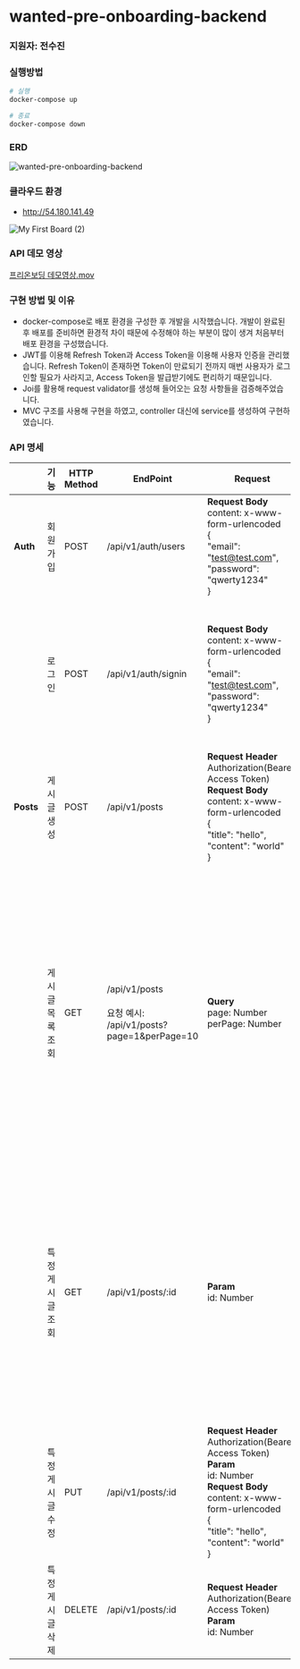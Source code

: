 # wanted-pre-onboarding-backend

### 지원자: 전수진

### 실행방법

```bash
# 실행
docker-compose up

# 종료
docker-compose down
```

### ERD

![wanted-pre-onboarding-backend](https://github.com/mackerel-10/wanted-pre-onboarding-backend/assets/67633810/ed98da13-3033-477a-b12f-4ce3e9025d3d)

### 클라우드 환경

- http://54.180.141.49

![My First Board (2)](https://github.com/mackerel-10/wanted-pre-onboarding-backend/assets/67633810/c04c2950-056e-4638-8c03-a4d20e6fa7b2)

### API 데모 영상

[프리온보딩 데모영상.mov](https://drive.google.com/file/d/14bwhAW-Pw6OPY9DA0B6ycO05_Vz1f2_L/view?usp=sharing)

### 구현 방법 및 이유

- docker-compose로 배포 환경을 구성한 후 개발을 시작했습니다. 개발이 완료된 후 배포를 준비하면 환경적 차이 때문에 수정해야 하는 부분이 많이 생겨 처음부터 배포 환경을 구성했습니다.
- JWT를 이용해 Refresh Token과 Access Token을 이용해 사용자 인증을 관리했습니다. Refresh Token이 존재하면 Token이 만료되기 전까지 매번 사용자가 로그인할 필요가 사라지고, Access Token을 발급받기에도 편리하기 때문입니다.
- Joi를 활용해 request validator를 생성해 들어오는 요청 사항들을 검증해주었습니다.
- MVC 구조를 사용해 구현을 하였고, controller 대신에 service를 생성하여 구현하였습니다.

### API 명세

|           | 기능        | HTTP Method | EndPoint                                                     | Request                                                      | Response                                                     |
|-----------|-----------|-------------|--------------------------------------------------------------|--------------------------------------------------------------|--------------------------------------------------------------|
| **Auth**  | 회원가입      | POST        | /api/v1/auth/users                                           | **Request Body**<br>content: x-www-form-urlencoded<br>{<br>	"email": "test@test.com",<br>	"password": "qwerty1234"<br>} | - 200: 회원가입 했습니다.<br>- 400: 사용자가 있습니다.                       |
|           | 로그인       | POST        | /api/v1/auth/signin                                          | **Request Body**<br>content: x-www-form-urlencoded<br>{<br>	"email": "test@test.com",<br>	"password": "qwerty1234"<br>} | - 200: 로그인 했습니다.<br>Header: <br>X-Refresh-Token(Bearer, Refresh Token), Authorization(Bearer, Access Token)<br>- 400: 잘못된 비밀번호입니다.<br>- 404: 사용자가 없습니다. |
| **Posts** | 게시글 생성    | POST        | /api/v1/posts                                                | **Request Header**<br>Authorization(Bearer, Access Token)<br>**Request Body**<br>content: x-www-form-urlencoded<br>{<br>	"title": "hello",<br>	"content": "world"<br>} | - 201: 게시글이 작성됐습니다.                                          |
|           | 게시글 목록 조회 | GET         | /api/v1/posts<br><br>요청 예시: /api/v1/posts?page=1&perPage=10<br> | **Query**<br>page: Number<br>perPage: Number<br>             | - 200: 게시글 목록을 불러왔습니다.<br>Response Body<br>{<br>	"message": "게시글 목록을 불러왔습니다.",<br>	"data":  {<br>		"postList": [<br>			{<br>                                "id": 1,<br>		                "author_id": 1,<br>               			 "title": "hello",<br>		                "content": "world",<br>        			        "created_at": "2023-08-06T13:40:40.000Z",<br>		                "updated_at": "2023-08-06T13:40:40.000Z"<br>			}<br>		]<br>         },<br>}<br>- 404: 게시글이 없습니다. |
|           | 특정 게시글 조회 | GET         | /api/v1/posts/:id                                            | **Param**<br>id: Number                                      | - 200: 게시글을 불러왔습니다.<br>{<br>	"message": "게시글을 불러왔습니다.",<br>	"data":  {<br>		"post":  {<br>                                	"id": 1,<br>		                "author_id": 1,<br>               			 "title": "hello",<br>		                "content": "world",<br>        			        "created_at": "2023-08-06T13:40:40.000Z",<br>		                "updated_at": "2023-08-06T13:40:40.000Z"<br>		}<br>         },<br>}<br>- 404: 게시글이 없습니다. |
|           | 특정 게시글 수정 | PUT         | /api/v1/posts/:id                                            | **Request Header**<br>Authorization(Bearer, Access Token)<br>**Param**<br>id: Number<br>**Request Body**<br>content: x-www-form-urlencoded<br>{<br>	"title": "hello",<br>	"content": "world"<br>} | - 200: 게시글을 수정했습니다.<br>- 404: 게시글을 수정할 수 없습니다.               |
|           | 특정 게시글 삭제 | DELETE      | /api/v1/posts/:id                                            | **Request Header**<br>Authorization(Bearer, Access Token)<br>**Param**<br>id: Number | - 200: 게시글을 삭제했습니다.<br>- 404: 게시글을 삭제할 수 없습니다.               |

